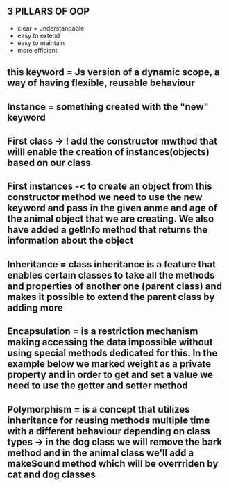 ## 3 PILLARS OF OOP
* clear + understandable
* easy to extend
* easy to maintain
* more efficient

## this keyword = Js version of a dynamic scope, a way of having flexible, reusable behaviour

## Instance = something created with the "new" keyword

## First class -> ! add the constructor mwthod that willl enable the creation of instances(objects) based on our class

## First instances -< to create an object from this constructor method we need to use the new keyword and pass in the given anme and age of the animal object that we are creating. We also have added a getInfo method that returns the information about the object


## Inheritance = class inheritance is a feature that enables certain classes to take all the methods and properties of another one (parent class) and makes it possible to extend the parent class by adding more

## Encapsulation = is a restriction mechanism making accessing the data impossible without using special methods dedicated for this. In the example below we marked weight as a private property and in order to get and set a value we need to use the getter and setter method


## Polymorphism = is a concept that utilizes inheritance for reusing methods multiple time with a different behaviour depending on class types -> in the dog class we will remove the bark method and in the animal class we'll add a makeSound method which will be overrriden by cat and dog classes